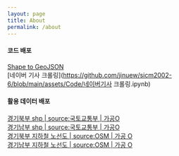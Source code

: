 ```yaml
---
layout: page
title: About
permalink: /about
---
```


#### 코드 배포

[Shape to GeoJSON](https://github.com/jinuew/sicm2002-6/blob/main/assets/Code/Shape_to_GeoJSON.ipynb)<br>
[네이버 기사 크롤링](https://github.com/jinuew/sicm2002-6/blob/main/assets/Code/네이버기사 크롤링.ipynb)

#### 활용 데이터 배포

[경기북부 shp | source:국토교통부 | 가공O](https://github.com/jinuew/sicm2002-6/raw/main/assets/Data/경기도4326.zip)<br>
[경기남부 shp | source:국토교통부 | 가공O](https://github.com/jinuew/sicm2002-6/raw/main/assets/Data/경기남도4326.zip)<br>
[경기북부 지하철 노선도 | source:OSM | 가공 O](https://github.com/jinuew/sicm2002-6/raw/main/assets/Data/north_subway.geojson)<br>
[경기남부 지하철 노선도 | source:OSM | 가공 O](https://github.com/jinuew/sicm2002-6/raw/main/assets/Data/south_subway.geojson)<br>
